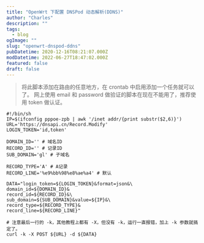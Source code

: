 ```yaml
---
title: "OpenWrt 下配置 DNSPod 动态解析(DDNS)"
author: "Charles"
description: ""
tags:
  - blog
ogImage: ""
slug: "openwrt-dnspod-ddns"
pubDatetime: 2020-12-16T08:21:07.000Z
modDatetime: 2022-06-27T18:47:02.000Z
featured: false
draft: false
---
```


> 将此脚本添加在路由的任意地方，在 crontab 中启用添加一个任务就可以了。
> 网上使用 email 和 password 做验证的脚本在现在不能用了，推荐使用 token 做认证。

```shell
#!/bin/sh
IP=$(ifconfig pppoe-zpb | awk '/inet addr/{print substr($2,6)}')
URL='https://dnsapi.cn/Record.Modify'
LOGIN_TOKEN='id,token'

DOMAIN_ID='' # 域名ID
RECORD_ID='' # 记录ID
SUB_DOMAIN='gl' # 子域名

RECORD_TYPE='A' # A记录
RECORD_LINE='%e9%bb%98%e8%ae%a4' # 默认

DATA="login_token=${LOGIN_TOKEN}&format=json&\
domain_id=${DOMAIN_ID}&
record_id=${RECORD_ID}&\
sub_domain=${SUB_DOMAIN}&value=${IP}&\
record_type=${RECORD_TYPE}&
record_line=${RECORD_LINE}"

# 注意最后一行的 -k，其他教程上都有 -X，但没有 -k，运行一直报错，加上 -k 参数就搞定了。
curl -k -X POST ${URL} -d ${DATA}

```
